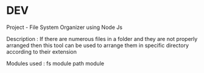 # DEV
Project - File System Organizer using Node Js

Description :
If there are numerous files in a folder and they are not properly arranged then this tool can be used to arrange them in specific directory according to their extension

Modules used : 
fs module
path module

